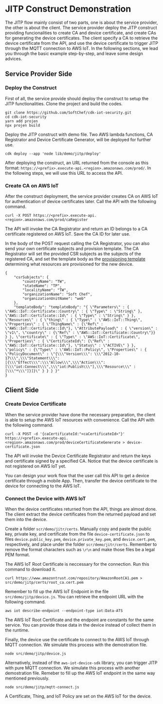 # JITP Construct Demonstration

The JITP flow mainly consist of two parts, one is about the service provider, the other is about the client. The service provider deploy the JITP construct providing funcionalities to create CA and device certificate, and create CAs for generating the device certificates. The client specify a CA to retrieve the device certificate from the API, and use the device certificate to trigger JITP through the MQTT connection to AWS IoT. In the following sections, we lead you through the basic example step-by-step, and leave some design advices.

## Service Provider Side

### Deploy the Construct

First of all, the service provide should deploy the construct to setup the JITP functionalities. Clone the project and build the codes.

    git clone https://github.com/SoftChef/cdk-iot-security.git
    cd cdk-iot-security
    yarn add projen
    npx projen build

Deploy the JITP construct with demo file. Two AWS lambda functions, CA Registrator and Device Certificate Generator, will be deployed for further use.
    
    cdk deploy --app 'node lib/demo/jitp/deploy'

After deploying the construct, an URL returned from the console as this format: ```https://<prefix>.execute-api.<region>.amazonaws.com/prod/```. In the following steps, we will use this URL to access the API.

### Create CA on AWS IoT

After the construct deployment, the service provider creates CA on AWS IoT for authentication of device certificates later. Call the API with the following command. 

    curl -X POST https://<prefix>.execute-api.<region>.amazonaws.com/prod/caRegister

The API will invoke the CA Registrator and return an ID belongs to a CA certificate registered on AWS IoT. Save the CA ID for later use.

In the body of the POST request calling the CA Registrator, you can also send your own certificate subjects and provision template. The CA Registrator will set the provided CSR subjects as the subjects of the registered CA, and set the template body as the [provisioning template](https://docs.aws.amazon.com/iot/latest/developerguide/provision-template.html) determining what resources are provisioned for the new device.

    {
        "csrSubjects": {
            "countryName": "TW",
            "stateName": "TP",
            "localityName": "TW",
            "organizationName": "Soft Chef",
            "organizationUnitName": "web"
        },
        "templateBody": "templateBody": "{ \"Parameters\" : { \"AWS::IoT::Certificate::Country\" : { \"Type\" : \"String\" }, \"AWS::IoT::Certificate::Id\" : { \"Type\" : \"String\" } }, \"Resources\" : { \"thing\" : { \"Type\" : \"AWS::IoT::Thing\", \"Properties\" : { \"ThingName\" : {\"Ref\" : \"AWS::IoT::Certificate::Id\"}, \"AttributePayload\" : { \"version\" : \"v1\", \"country\" : {\"Ref\" : \"AWS::IoT::Certificate::Country\"}} } }, \"certificate\" : { \"Type\" : \"AWS::IoT::Certificate\", \"Properties\" : { \"CertificateId\": {\"Ref\" : \"AWS::IoT::Certificate::Id\"}, \"Status\" : \"ACTIVE\" } }, \"policy\" : {\"Type\" : \"AWS::IoT::Policy\", \"Properties\" : { \"PolicyDocument\" : \"{\\\"Version\\\": \\\"2012-10-17\\\",\\\"Statement\\\": [{\\\"Effect\\\":\\\"Allow\\\",\\\"Action\\\": [\\\"iot:Connect\\\",\\\"iot:Publish\\\"],\\\"Resource\\\" : [\\\"*\\\"]}]}\" } } } }"
    }

## Client Side

### Create Device Certificate

When the service provider have done the necessary preparation, the client is able to setup the AWS IoT resources with convenience. Call the API with the following command.

    curl -X POST -d '{caCertificateId:"<caCertificateId>"}' https://<prefix>.execute-api.<region>.amazonaws.com/prod/deviceCertificateGenerate > device-certificate.json

The API will invoke the Device Certificate Registrator and return the keys and certificate signed by a specified CA. Notice that the device certificate is not registered on AWS IoT yet.

You can design your work flow that the user call this API to get a device certificate through a mobile App. Then, transfer the device certificate to the device for connecting to the AWS IoT.

### Connect the Device with AWS IoT

When the device certificates returned from the API, things are almost done. The client extract the device certificates from the returned payload and set them into the device.

Create a folder ```scr/demo/jitr/certs```. Manually copy and paste the public key, private key, and certificate from the file ```device-certificate.json``` to files ```device.public_key.pem```, ```device.private_key.pem```, and ```device.cert.pem```, respectively, and place under the folder ```scr/demo/jitr/certs```. Remember to remove the format characters such as ```\r\n``` and make those files be a legal PEM format.

The AWS IoT Root Certificate is neccessary for the connection. Run this command to download it.

    curl https://www.amazontrust.com/repository/AmazonRootCA1.pem > src/demo/jitp/certs/root_ca.cert.pem

Remember to fill up the AWS IoT Endpoint in the file ```src/demo/jitp/device.js```. You can retrieve the endpoint URL with the following command.

    aws iot describe-endpoint --endpoint-type iot:Data-ATS

The AWS IoT Root Certificate and the endpoint are constants for the same service. You can provide those data in the device instead of collect them in the runtime.

Finally, the device use the certificate to connect to the AWS IoT through MQTT connection. We simulate this process with the demostration file.

    node src/demo/jitp/device.js

Alternatively, instead of the ```aws-iot-device-sdk``` library, you can trigger JITP with pure MQTT connection. We simulate this process with another demostration file. Remeber to fill up the AWS IoT endpoint in the same way mentioned previously.

    node src/demo/jitp/mqtt-connect.js

A Certificate, Thing, and IoT Policy are set on the AWS IoT for the device.